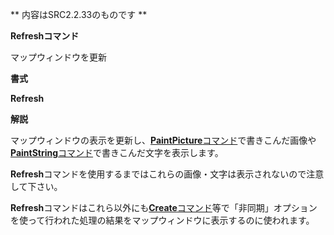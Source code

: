 ** 内容はSRC2.2.33のものです **

**Refreshコマンド**

マップウィンドウを更新

**書式**

**Refresh**

**解説**

マップウィンドウの表示を更新し、[**PaintPicture**コマンド](PaintPictureコマンド.md)で書きこんだ画像や[**PaintString**コマンド](PaintStringコマンド.md)で書きこんだ文字を表示します。

**Refresh**コマンドを使用するまではこれらの画像・文字は表示されないので注意して下さい。

**Refresh**コマンドはこれら以外にも[**Create**コマンド](Createコマンド.md)等で「非同期」オプションを使って行われた処理の結果をマップウィンドウに表示するのに使われます。
